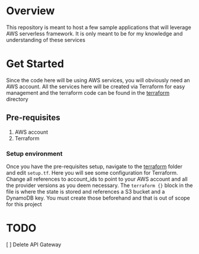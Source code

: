 # Overview
This repository is meant to host a few sample applications that will leverage AWS serverless framework. It is only meant to be for my knowledge and understanding of these services

# Get Started
Since the code here will be using AWS services, you will obviously need an AWS account. All the services here will be created via Terraform for easy management and the terraform code can be found in the [terraform](./terraform) directory

## Pre-requisites
1. AWS account
2. Terraform

### Setup environment
Once you have the pre-requisites setup, navigate to the [terraform](./terraform) folder and edit `setup.tf`. Here you will see some configuration for Terraform. Change all references to account_ids to point to your AWS account and all the provider versions as you deem necessary.
The `terraform {}` block in the file is where the state is stored and references a S3 bucket and a DynamoDB key. You must create those beforehand and that is out of scope for this project

# TODO
[ ] Delete API Gateway
